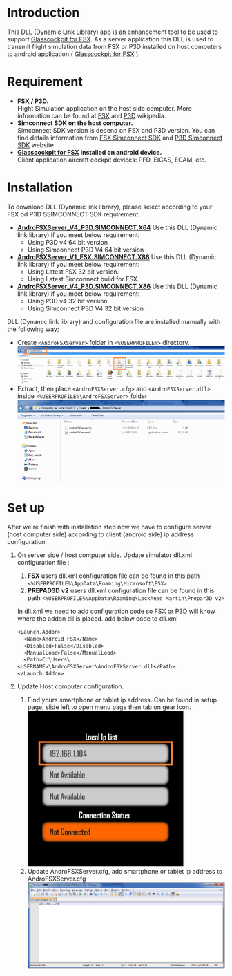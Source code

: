 # Introduction
This DLL (Dynamic Link Library) app is an enhancement tool to be used to support [Glasscockpit for FSX](https://play.google.com/store/apps/details?id=com.donotspeak.GlassCockpitFSX). As a server application this DLL is used to transmit flight simulation data from FSX or P3D installed on host computers to android application ( [Glasscockpit for FSX](https://play.google.com/store/apps/details?id=com.donotspeak.GlassCockpitFSX) ).

# Requirement
- **FSX / P3D.**   
Flight Simulation application on the host side computer. More information can be found at [FSX](https://en.wikipedia.org/wiki/Microsoft_Flight_Simulator_X) and [P3D](https://en.wikipedia.org/wiki/Microsoft_Flight_Simulator#P3D_-_Lockheed_Martin_Prepar3D) wikipedia.
- **Simconnect SDK on the host computer.**   
Simconnect SDK version is depend on FSX and P3D version. You can find details information from [FSX Simconnect SDK](https://www.microsoft.com/Products/Games/FSInsider/downloads/Pages/FSXSDK-SP2Update.aspx) and [P3D Simconnect SDK](https://www.prepar3d.com/support/sdk/) website
- **[Glasscockpit for FSX](https://play.google.com/store/apps/details?id=com.donotspeak.GlassCockpitFSX) installed on android device.**   
Client application aircraft cockpit devices: PFD, EICAS, ECAM, etc.

# Installation
To download DLL (Dynamic link library), please select according to your FSX od P3D SSIMCONNECT SDK requirement
- **[AndroFSXServer_V4_P3D.SIMCONNECT.X64](../../release/x64/AndroFSXServer_V4_P3D.SIMCONNECT.X64.zip)** Use this DLL (Dynamic link library) if you meet below requirement:   
   - Using P3D v4 64 bit version
   - Using Simconnect P3D V4 64 bit version
- **[AndroFSXServer_V1_FSX.SIMCONNECT.X86](../../release/x86/AndroFSXServer_V1_FSX.SIMCONNECT.X86.zip)** Use this DLL (Dynamic link library) if you meet below requirement:   
   - Using Latest FSX 32 bit version.
   - Using Latest Simconnect build for FSX.
- **[AndroFSXServer_V4_P3D.SIMCONNECT.X86](../../release/x86/AndroFSXServer_V4_P3D.SIMCONNECT.X86.zip)** Use this DLL (Dynamic link library) if you meet below requirement:   
   - Using P3D v4 32 bit version
   - Using Simconnect P3D V4 32 bit version

DLL (Dynamic link library) and configuration file are installed manually with the following way;
- Create `<AndroFSXServer>` folder in `<%USERPROFILE%>` directory.   
![UserProfilePath](../res/img/installation/UserProfilePath.png) 
- Extract, then place `<AndroFSXServer.cfg>` and `<AndroFSXServer.dll>` inside `<%USERPROFILE%\AndroFSXServer>` folder   
![InstallTarget](../res/img/installation/InstallTarget.png) 
 
# Set up
After we're finish with installation step now we have to configure server (host computer side) according to client (android side) ip address configuration.
1. On server side / host computer side. Update simulator dll.xml configuration file :
   1. **FSX** users dll.xml configuration file can be found in this path `<%USERPROFILE%\AppData\Roaming\Microsoft\FSX>`
   1. **PREPAD3D v2** users dll.xml configuration file can be found in this path `<%USERPROFILE%\AppData\Roaming\Lockhead Martin\Prepar3D v2>`
   
   In dll.xml we need to add configuration code so FSX or P3D will know where the addon dll is placed. add below code to dll.xml   
   ```
   <Launch.Addon>
     <Name>Android FSX</Name>
     <Disabled>False</Disabled>
     <ManualLoad>False</ManualLoad>
     <Path>C:\Users\<USERNAME>\AndroFSXServer\AndroFSXServer.dll</Path>
   </Launch.Addon>
   ```   
1. Update Host computer configuration.
   1. Find yours smartphone or tablet ip address. Can be found in setup page, slide left to open menu page then tab on gear icon.   
   ![AndroidConfigStatus](../res/img/set%20up/AndroidConfigStatus.jpg)
   1. Update AndroFSXServer.cfg, add smartphone or tablet ip address to AndroFSXServer.cfg   
   ![ConfigEdit](../res/img/set%20up/ConfigEdit.png)
